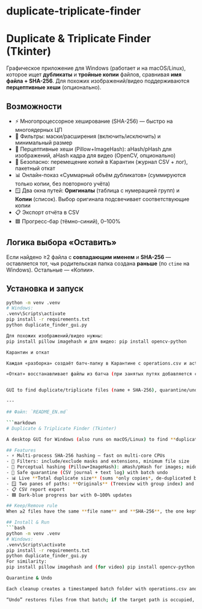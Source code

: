 # duplicate-triplicate-finder
# Duplicate & Triplicate Finder (Tkinter)

Графическое приложение для Windows (работает и на macOS/Linux), которое ищет **дубликаты** и **тройные копии** файлов, сравнивая **имя файла + SHA-256**. Для похожих изображений/видео поддерживаются **перцептивные хеши** (опционально).

## Возможности
- ⚡ Многопроцессорное хеширование (SHA-256) — быстро на многоядерных ЦП
- 🧰 Фильтры: маски/расширения (включить/исключить) и минимальный размер
- 🧠 Перцептивные хеши (Pillow+ImageHash): aHash/pHash для изображений, aHash кадра для видео (OpenCV, опционально)
- 🧯 Безопасно: перемещение копий в Карантин (журнал CSV + лог), пакетный откат
- 📊 Онлайн-показ «Суммарный объём дубликатов» (суммируются только копии, без повторного учёта)
- 🪟 Два окна путей: **Оригиналы** (таблица с нумерацией групп) и **Копии** (список). Выбор оригинала подсвечивает соответствующие копии
- 📋 Экспорт отчёта в CSV
- 🟦 Прогресс-бар (тёмно-синий), 0–100%

## Логика выбора «Оставить»
Если найдено ≥2 файла с **совпадающим именем** и **SHA-256** — оставляется тот, чья родительская папка создана **раньше** (по `ctime` на Windows). Остальные — «Копии».

## Установка и запуск
```bash
python -m venv .venv
# Windows:
.venv\Scripts\activate
pip install -r requirements.txt
python duplicate_finder_gui.py

Для похожих изображений/видео нужны:
pip install pillow imagehash и для видео: pip install opencv-python

Карантин и откат

Каждая «разборка» создаёт батч-папку в Карантине с operations.csv и actions.log

«Откат» восстанавливает файлы из батча (при занятых путях добавляется суффикс (restored N))


GUI to find duplicate/triplicate files (name + SHA-256), quarantine/undo, perceptual hashes

---

## Файл: `README_EN.md`

```markdown
# Duplicate & Triplicate Finder (Tkinter)

A desktop GUI for Windows (also runs on macOS/Linux) to find **duplicate** and **triplicate** files by comparing **file name + SHA-256**. Optional **perceptual hashing** for similar images/videos.

## Features
- ⚡ Multi-process SHA-256 hashing — fast on multi-core CPUs
- 🧰 Filters: include/exclude masks and extensions, minimum file size
- 🧠 Perceptual hashing (Pillow+ImageHash): aHash/pHash for images; middle-frame aHash for videos (OpenCV optional)
- 🧯 Safe quarantine (CSV journal + text log) with batch undo
- 📊 Live **Total duplicate size** (sums *only copies*, de-duplicated by path)
- 🪟 Two panes of paths: **Originals** (Treeview with group index) and **Copies** (Listbox). Selecting an Original auto-selects its Copies
- 📋 CSV report export
- 🟦 Dark-blue progress bar with 0–100% updates

## Keep/Remove rule
When ≥2 files have the same **file name** and **SHA-256**, the one kept is the file whose parent folder has the **earliest creation time** (Windows `ctime`). The others are considered **Copies**.

## Install & Run
```bash
python -m venv .venv
# Windows:
.venv\Scripts\activate
pip install -r requirements.txt
python duplicate_finder_gui.py
For similarity:
pip install pillow imagehash and (for video) pip install opencv-python.

Quarantine & Undo

Each cleanup creates a timestamped batch folder with operations.csv and actions.log

“Undo” restores files from that batch; if the target path is occupied, a (restored N) suffix is added.

